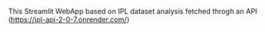 This Streamlit WebApp based on IPL dataset analysis fetched throgh an API (https://ipl-api-2-0-7.onrender.com/)
